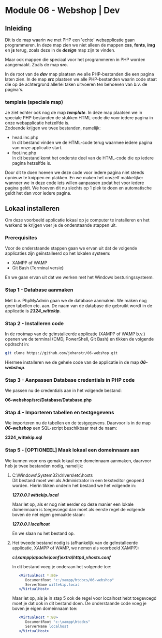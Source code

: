 # Module 06 - Webshop | Dev  
## Inleiding
Dit is de map waarin we met PHP een 'echte' webapplicatie gaan programmeren. In deze map zien we niet alleen de mappen **css**, **fonts**, **img** en **js** terug, zoals deze in de ***design*** map zijn te vinden.  
  
Maar ook mappen die speciaal voor het programmeren in PHP worden aangemaakt. Zoals de map **src**.  
  
In de root van de ***dev*** map plaatsen we alle PHP-bestanden die een pagina laten zien. In de map ***src*** plaatsen we alle PHP-bestanden waarin code staat die op de achtergrond allerlei taken uitvoeren ten behoeven van b.v. de pagina's.  
  
### template (speciale map)
Je ziet echter ook nog de map ***template***. In deze map plaatsen we in speciale PHP-bestanden de stukken HTML-code die voor iedere pagina in onze webapplicatie hetzelfde is.  
Zodoende krijgen we twee bestanden, namelijk:  
  
* head.inc.php  
  In dit bestand vinden we de HTML-code terug waarmee iedere pagina van onze applicatie start.  
* foot.inc.php  
  In dit bestand komt het onderste deel van de HTML-code die op iedere pagina hetzelfde is.  

Door dit te doen hoeven we deze code voor iedere pagina niet steeds opnieuw te knippen en plakken. En we maken het onszelf makkelijker wanneer we in deze code iets willen aanpassen zodat het voor iedere pagina geldt. We hoeven dit nu slechts op 1 plek te doen en automatische geldt het dan voor iedere pagina.  
  
## Lokaal installeren
Om deze voorbeeld applicatie lokaal op je computer te installeren en het werkend te krijgen voer je de onderstaande stappen uit.  
  
### Prerequisites  
Voor de onderstaande stappen gaan we ervan uit dat de volgende applicaties zijn geïnstalleerd op het lokalen systeem:  
  
* XAMPP of WAMP
* Git Bash (Terminal versie)  
  
En we gaan ervan uit dat we werken met het Windows besturingssysteem.  
  
### Stap 1 - Database aanmaken  
Met b.v. PhpMyAdmin gaan we de database aanmaken. We maken nog geen tabellen etc. aan. De naam van de database die gebruikt wordt in de applicatie is ***2324_wittekip***.  
  
### Stap 2 - Installeren code  
In de rootmap van de geïnstalleerde applicatie (XAMPP of WAMP b.v.) openen we de terminal (CMD, PowerShell, Git Bash) en tikken de volgende opdracht in:  
  
```bash
git clone https://github.com/johanstr/06-webshop.git
```  
  
Hiermee installeren we de gehele code van de applicatie in de map ***06-webshop***.  
  
### Stap 3 - Aanpassen Database credentials in PHP code
We passen nu de credentials aan in het volgende bestand:  
  
**06-webshop/src/Database/Database.php**  
  
### Stap 4 - Importeren tabellen en testgegevens
We importeren nu de tabellen en de testgegevens. Daarvoor is in de map ***06-webshop*** een SQL-script beschikbaar met de naam:  
  
**2324_wittekip.sql**  
  
### Stap 5 - [OPTIONEEL] Maak lokaal een domeinnaam aan
We kunnen voor ons gemak lokaal een domeinnaam aanmaken, daarvoor heb je twee bestanden nodig, namelijk:  
  
1. C:\Windows\System32\drivers\etc\hosts  
   Dit bestand moet wel als Administrator in een teksteditor geopend worden.  Hierin tikken onderin het bestand we het volgende in:  
     
   ***127.0.0.1    wittekip.local***  
     
   Maar let op, als er nog niet eerder op deze manier een lokale domeinnaam is toegevoegd dan moet als eerste regel de volgende boven de net eigen gemaakte staan:  
     
   ***127.0.0.1    localhost***  
     
   En we slaan nu het bestand op.  

2. Het tweede bestand nodig is (afhankelijk van de geïnstalleerde applicatie, XAMPP of WAMP, we nemen als voorbeeld XAMPP):  
     
   ***c:\xampp\apache\conf\extra\httpd_vhosts.conf*** 
     
   In dit bestand voeg je onderaan het volgende toe:  
     
   ```apache
      <VirtualHost *:80>
         DocumentRoot "c:/xampp/htdocs/06-webshop"
         ServerName wittekip.local
      </VirtualHost>
   ```
     
   Maar let op, als je in stap 5 ook de regel voor localhost hebt toegevoegd moet je dat ook in dit bestand doen. De onderstaande code voeg je boven je eigen domeinnaam toe:  
     
   ```apache
      <VirtualHost *:80>
         DocumentRoot "c:\xampp\htodcs"
         ServerName localhost
      </VirtualHost>
   ```